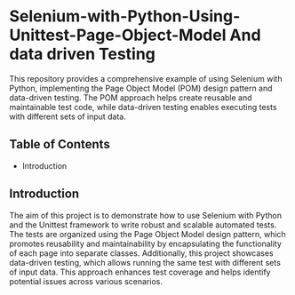 # Selenium-with-Python-Using-Unittest-Page-Object-Model And data driven Testing
This repository provides a comprehensive example of using Selenium with Python, implementing the Page Object Model (POM) design pattern and data-driven testing. The POM approach helps create reusable and maintainable test code, while data-driven testing enables executing tests with different sets of input data.

## Table of Contents
- Introduction


## Introduction
The aim of this project is to demonstrate how to use Selenium with Python and the Unittest framework to write robust and scalable automated tests. The tests are organized using the Page Object Model design pattern, which promotes reusability and maintainability by encapsulating the functionality of each page into separate classes.
Additionally, this project showcases data-driven testing, which allows running the same test with different sets of input data. This approach enhances test coverage and helps identify potential issues across various scenarios.
